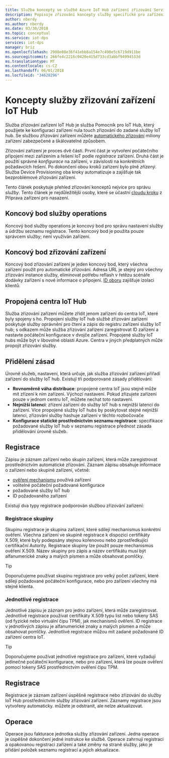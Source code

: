 ```yaml
---
title: Služba koncepty ve službě Azure IoT Hub zařízení zřizování Service | Microsoft Docs
description: Popisuje zřizování koncepty služby specifické pro zařízení s distribučních bodů a IoT Hub
author: nberdy
ms.author: nberdy
ms.date: 03/30/2018
ms.topic: conceptual
ms.service: iot-dps
services: iot-dps
manager: briz
ms.openlocfilehash: 2908e08e36f41ebb8a154e7c490e5c6719d911be
ms.sourcegitcommit: 266fe4c2216c0420e415d733cd3abbf94994533d
ms.translationtype: MT
ms.contentlocale: cs-CZ
ms.lasthandoff: 06/01/2018
ms.locfileid: "34628296"
---
```

# <a name="iot-hub-device-provisioning-service-concepts"></a>Koncepty služby zřizování zařízení IoT Hub

Služba zřizování zařízení IoT Hub je služba Pomocník pro IoT Hub, který použijete ke konfiguraci zařízení nula touch zřizování do zadané služby IoT hub. Se službou zřizování zařízení můžete [automatického zřizování](concepts-auto-provisioning.md) miliony zařízení zabezpečené a škálovatelné způsobem.

Zřizování zařízení je proces dvě části. První část je vytvoření počátečního připojení mezi zařízením a řešení IoT podle *registrace* zařízení. Druhá část je použití správné *konfigurace* na zařízení, v závislosti na konkrétních požadavcích řešení. Po dokončení obou kroků zařízení bylo plně *zřízený*. Služba Device Provisioning oba kroky automatizuje a zajišťuje tak bezproblémové zřizování zařízení.

Tento článek poskytuje přehled zřizování konceptů nejvíce pro správu *služby*. Tento článek je nejdůležitější osoby, které se účastní [cloudu kroku](about-iot-dps.md#cloud-setup-step) z Příprava zařízení pro nasazení.

## <a name="service-operations-endpoint"></a>Koncový bod služby operations

Koncový bod služby operations je koncový bod pro správu nastavení služby a údržbu seznamu registrace. Tento koncový bod je použita pouze správcem služby; není využíván zařízení.

## <a name="device-provisioning-endpoint"></a>Koncový bod zřizování zařízení

Koncový bod zřizování zařízení je jeden koncový bod, který všechna zařízení použít pro automatické zřizování. Adresa URL je stejný pro všechny zřizování instance služby, eliminovat potřebu reflash v řetězu scénáře dodávky zařízení s nové informace o připojení. [ID oboru](#id-scope) zajišťuje izolaci klientů.

## <a name="linked-iot-hubs"></a>Propojená centra IoT Hub

Služba zřizování zařízení můžete zřídit jenom zařízení do centra IoT, které byly spojeny s ho. Propojení služby IoT hub službě zřizování zařízení poskytuje služby oprávnění pro čtení a zápis do registru zařízení služby IoT hub; s odkazem může služba zřizování zařízení zaregistrovat ID zařízení a nastavte počáteční konfigurace v dvojče zařízení. Propojené služby IoT hubs může být v libovolné oblasti Azure. Centra v jiných předplatných může propojit zřizování služby.

## <a name="allocation-policy"></a>Přidělení zásad

Úrovně služeb, nastavení, která určuje, jak služba zřizování zařízení přiřadí zařízení do služby IoT hub. Existují tři podporované zásady přidělování:
* **Rovnoměrně váha distribuce**: propojené centra IoT jsou stejně může mít zřízení k nim zařízení. Výchozí nastavení. Pokud zřizujete zařízení pouze v jednom centru IoT, můžete nechat toto nastavení.
* **Nejnižší latenci**: zřízení zařízení do služby IoT hub s nejnižší latencí do zařízení. Více propojené služby IoT hubs by poskytovat stejné nejnižší latenci, zřizování služby hashuje zařízení v těchto rozbočovače
* **Konfigurace statické prostřednictvím seznamu registrace**: specifikace požadované služby IoT hub v seznamu registrace přednost zásada přidělování úrovně služeb.

## <a name="enrollment"></a>Registrace

Zápisu je záznam zařízení nebo skupin zařízení, která může zaregistrovat prostřednictvím automatické zřizování. Záznam zápisu obsahuje informace o zařízení nebo skupině zařízení, včetně:
- [ověření mechanismu](concepts-security.md#attestation-mechanism) používá zařízení
- volitelné počáteční požadované konfigurace
- požadované služby IoT hub
- ID požadovaného zařízení

Existují dva typy registrace podporován službou zřizování zařízení:

### <a name="enrollment-group"></a>Registrace skupiny

Skupinu registrace je skupina zařízení, které sdílejí mechanismus konkrétní ověření. Všechna zařízení ve skupině registrace k dispozici certifikáty X.509, které byly podepsány stejnou kořenovou nebo zprostředkující certifikační Autority. Registrace skupiny lze použít pouze mechanismus ověření X.509. Název skupiny pro zápis a název certifikátu musí být alfanumerické znaky a malých písmen a může obsahovat pomlčky.

> [!TIP]
> Doporučujeme používat skupinu registrace pro velký počet zařízení, které sdílejí požadované počáteční konfigurace, nebo pro zařízení všechny má stejné klienta.

### <a name="individual-enrollment"></a>Jednotlivé registrace

Jednotlivé zápisu je záznam pro jedno zařízení, která může zaregistrovat. Jednotlivé registrace používat certifikáty X.509 typu list nebo tokeny SAS (od fyzické nebo virtuální čipu TPM), jak mechanismů ověření. ID registrace v jednotlivých zápisu je alfanumerické znaky a malých písmen a může obsahovat pomlčky. Jednotlivé registrace můžou mít zadané požadované ID zařízení centra IoT.

> [!TIP]
> Doporučujeme používat jednotlivé registrace pro zařízení, které vyžadují jedinečné počáteční konfigurace, nebo pro zařízení, která lze pouze ověření pomocí tokeny SAS prostřednictvím ověření čipu TPM.

## <a name="registration"></a>Registrace

Registrace je záznam zařízení úspěšně registrace nebo zřizování do služby IoT Hub prostřednictvím služby zřizování zařízení. Záznamy registrace jsou vytvořeny automaticky. můžete je odstranit, ale nelze aktualizovat.

## <a name="operations"></a>Operace

Operace jsou fakturace jednotka služby zřizování zařízení. Jedna operace je úspěšné dokončení jedné instrukce ke službě. Operace zahrnují registraci a opakovanou registraci zařízení a také změny na straně služby, jako je přidání položek seznamu registrací a jejich aktualizace.
